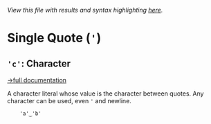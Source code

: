 *View this file with results and syntax highlighting [here](https://mlochbaum.github.io/BQN/help/character.html).*

# Single Quote (`'`)

## `'c'`: Character
[→full documentation](../doc/token.md#characters-and-strings)

A character literal whose value is the character between quotes. Any character can be used, even `'` and newline.

        'a'‿'b'
